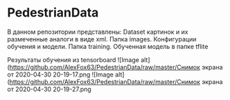 # PedestrianData

В данном репозитории представлены: Dataset картинок и их размеченные аналоги в виде xml. Папка images.
Конфигурации обучения и модели. Папка training.
Обученная модель в папке tflite

Результаты обучения из tensorboard
![Image alt](https://github.com/AlexFox63/PedestrianData/raw/master/Снимок экрана от 2020-04-30 20-19-17.png
![Image alt](https://github.com/AlexFox63/PedestrianData/raw/master/Снимок экрана от 2020-04-30 20-19-27.png
